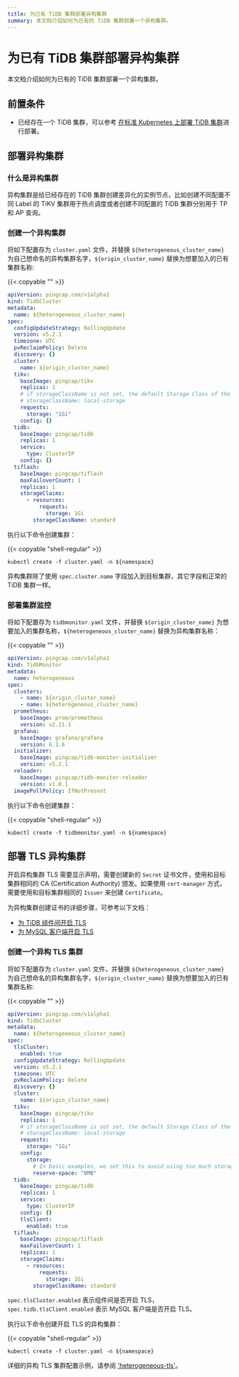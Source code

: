 ```yaml
---
title: 为已有 TiDB 集群部署异构集群
summary: 本文档介绍如何为已有的 TiDB 集群部署一个异构集群。
---
```


# 为已有 TiDB 集群部署异构集群

本文档介绍如何为已有的 TiDB 集群部署一个异构集群。

## 前置条件

* 已经存在一个 TiDB 集群，可以参考 [在标准 Kubernetes 上部署 TiDB 集群](deploy-on-general-kubernetes.md)进行部署。

## 部署异构集群

### 什么是异构集群

异构集群是给已经存在的 TiDB 集群创建差异化的实例节点，比如创建不同配置不同 Label 的 TiKV 集群用于热点调度或者创建不同配置的 TiDB 集群分别用于 TP 和 AP 查询。

### 创建一个异构集群

将如下配置存为 `cluster.yaml` 文件，并替换 `${heterogeneous_cluster_name}` 为自己想命名的异构集群名字，`${origin_cluster_name}` 替换为想要加入的已有集群名称:

{{< copyable "" >}}

```yaml
apiVersion: pingcap.com/v1alpha1
kind: TidbCluster
metadata:
  name: ${heterogeneous_cluster_name}
spec:
  configUpdateStrategy: RollingUpdate
  version: v5.2.1
  timezone: UTC
  pvReclaimPolicy: Delete
  discovery: {}
  cluster:
    name: ${origin_cluster_name}
  tikv:
    baseImage: pingcap/tikv
    replicas: 1
    # if storageClassName is not set, the default Storage Class of the Kubernetes cluster will be used
    # storageClassName: local-storage
    requests:
      storage: "1Gi"
    config: {}
  tidb:
    baseImage: pingcap/tidb
    replicas: 1
    service:
      type: ClusterIP
    config: {}
  tiflash:
    baseImage: pingcap/tiflash
    maxFailoverCount: 1
    replicas: 1
    storageClaims:
      - resources:
          requests:
            storage: 1Gi
        storageClassName: standard
```

执行以下命令创建集群：

{{< copyable "shell-regular" >}}

```shell
kubectl create -f cluster.yaml -n ${namespace}
```

异构集群除了使用 `spec.cluster.name` 字段加入到目标集群，其它字段和正常的 TiDB 集群一样。

### 部署集群监控

将如下配置存为 `tidbmonitor.yaml` 文件，并替换 `${origin_cluster_name}` 为想要加入的集群名称，`${heterogeneous_cluster_name}` 替换为异构集群名称：

{{< copyable "" >}}

```yaml
apiVersion: pingcap.com/v1alpha1
kind: TidbMonitor
metadata:
  name: heterogeneous
spec:
  clusters:
    - name: ${origin_cluster_name}
    - name: ${heterogeneous_cluster_name}
  prometheus:
    baseImage: prom/prometheus
    version: v2.11.1
  grafana:
    baseImage: grafana/grafana
    version: 6.1.6
  initializer:
    baseImage: pingcap/tidb-monitor-initializer
    version: v5.2.1
  reloader:
    baseImage: pingcap/tidb-monitor-reloader
    version: v1.0.1
  imagePullPolicy: IfNotPresent
```

执行以下命令创建集群：

{{< copyable "shell-regular" >}}

```shell
kubectl create -f tidbmonitor.yaml -n ${namespace}
```

## 部署 TLS 异构集群

开启异构集群 TLS 需要显示声明，需要创建新的 `Secret` 证书文件，使用和目标集群相同的 CA (Certification Authority) 颁发。如果使用 `cert-manager` 方式，需要使用和目标集群相同的 `Issuer` 来创建 `Certificate`。

为异构集群创建证书的详细步骤，可参考以下文档：

- [为 TiDB 组件间开启 TLS](enable-tls-between-components.md)
- [为 MySQL 客户端开启 TLS](enable-tls-for-mysql-client.md)

### 创建一个异构 TLS 集群

将如下配置存为 `cluster.yaml` 文件，并替换 `${heterogeneous_cluster_name}` 为自己想命名的异构集群名字，`${origin_cluster_name}` 替换为想要加入的已有集群名称:

{{< copyable "" >}}

```yaml
apiVersion: pingcap.com/v1alpha1
kind: TidbCluster
metadata:
  name: ${heterogeneous_cluster_name}
spec:
  tlsCluster:
    enabled: true
  configUpdateStrategy: RollingUpdate
  version: v5.2.1
  timezone: UTC
  pvReclaimPolicy: Delete
  discovery: {}
  cluster:
    name: ${origin_cluster_name}
  tikv:
    baseImage: pingcap/tikv
    replicas: 1
    # if storageClassName is not set, the default Storage Class of the Kubernetes cluster will be used
    # storageClassName: local-storage
    requests:
      storage: "1Gi"
    config:
      storage:
        # In basic examples, we set this to avoid using too much storage.
        reserve-space: "0MB"
  tidb:
    baseImage: pingcap/tidb
    replicas: 1
    service:
      type: ClusterIP
    config: {}
    tlsClient:
      enabled: true
  tiflash:
    baseImage: pingcap/tiflash
    maxFailoverCount: 1
    replicas: 1
    storageClaims:
      - resources:
          requests:
            storage: 1Gi
        storageClassName: standard
```

`spec.tlsCluster.enabled` 表示组件间是否开启 TLS，`spec.tidb.tlsClient.enabled` 表示 MySQL 客户端是否开启 TLS。

执行以下命令创建开启 TLS 的异构集群：

{{< copyable "shell-regular" >}}

```shell
kubectl create -f cluster.yaml -n ${namespace}
```

详细的异构 TLS 集群配置示例，请参阅 ['heterogeneous-tls'](https://github.com/pingcap/tidb-operator/tree/master/examples/heterogeneous-tls)。
